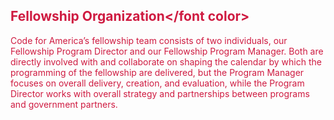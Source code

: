 ## <font color="#cf1b41">Fellowship Organization</font color>

Code for America’s fellowship team consists of two individuals, our Fellowship Program Director and our Fellowship Program Manager. Both are directly involved with and collaborate on shaping the calendar by which the programming of the fellowship are delivered, but the Program Manager focuses on overall delivery, creation, and evaluation, while the Program Director works with overall strategy and partnerships between programs and government partners.